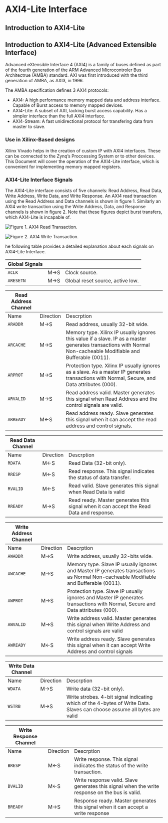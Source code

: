 # AXI4-Lite Interface

## Introduction to AXI4-Lite

## Introduction to AXI4-Lite (Advanced Extensible Interface)

Advanced eXtensible Interface 4 (AXI4) is a family of buses defined as part of the fourth generation of the ARM Advanced Microcontroler Bus Architectrue (AMBA) standard. AXI was first introduced with the third generation of AMBA, as AXI3, in 1996.

The AMBA specification defines 3 AXI4 protocols:

- AXI4: A high performance memory mapped data and address interface. Capable of Burst access to memory mapped devices.
- AXI4-Lite: A subset of AXI, lacking burst access capability. Has a simpler interface than the full AXI4 interface.
- AXI4-Stream: A fast unidirectional protocol for transfering data from master to slave.

### Use in Xilinx-Based designs

Xilinx Vivado helps in the creation of custom IP with AXI4 interfaces. These can be connected to the Zynq’s Proccessing System or to other devices. This Document will cover the operation of the AXI4-Lite interface, which is convenient for implementing memory mapped registers.



### AXI4-Lite Interface Signals

The AXI4-Lite interface consists of five channels: Read Address, Read Data, Write Address, Write Data, and Write Response. An AXI4 read transaction using the Read Address and Data channels is shown in figure 1. Similarly an AXI4 write transaction using the Write Address, Data, and Response channels is shown in figure 2. Note that these figures depict burst transfers, which AXI4-Lite is incapable of.

![Figure 1. AXI4 Read Transaction.](https://www.realdigital.org/img/cede9613613d73fe3cf53fde7c215b73.png)





![Figure 2. AXI4 Write Transaction.](https://www.realdigital.org/img/01b29efbcdc24d7feadbbb7c33cab5c5.png)





he following table provides a detailed explanation about each signals on AXI4-Lite Interface.

| **Global Signals** |     |                                  |
| ------------------ | --- | -------------------------------- |
| `ACLK`             | M→S | Clock source.                    |
| `ARESETN`          | M→S | Global reset source, active low. |

| **Read Address Channel** |           |                                                                                                                                                                 |
| ------------------------ | --------- | --------------------------------------------------------------------------------------------------------------------------------------------------------------- |
| Name                     | Direction | Descrption                                                                                                                                                      |
| `ARADDR`                 | M→S       | Read address, usually 32-bit wide.                                                                                                                              |
| `ARCACHE`                | M→S       | Memory type. Xilinx IP usually ignores this value if a slave. IP as a master generates transactions with Normal Non-cacheable Modifiable and Bufferable (0011). |
| `ARPROT`                 | M→S       | Protection type. Xilinx IP usually ignores as a slave. As a master IP generates transactions with Normal, Secure, and Data attributes (000).                    |
| `ARVALID`                | M→S       | Read address valid. Master generates this signal when Read Address and the control signals are valid.                                                           |
| `ARREADY`                | M←S       | Read address ready. Slave generates this signal when it can accept the read address and control signals.                                                        |



| **Read Data Channel** |           |                                                                                         |
| --------------------- | --------- | --------------------------------------------------------------------------------------- |
| Name                  | Direction | Descrption                                                                              |
| `RDATA`               | M←S       | Read Data (32-bit only).                                                                |
| `RRESP`               | M←S       | Read response. This signal indicates the status of data transfer.                       |
| `RVALID`              | M←S       | Read valid. Slave generates this signal when Read Data is valid                         |
| `RREADY`              | M→S       | Read ready. Master generates this signal when it can accept the Read Data and response. |

| **Write Address Channel** |           |                                                                                                                                      |
| ------------------------- | --------- | ------------------------------------------------------------------------------------------------------------------------------------ |
| Name                      | Direction | Descrption                                                                                                                           |
| `AWADDR`                  | M→S       | Write address, usually 32-bits wide.                                                                                                 |
| `AWCACHE`                 | M→S       | Memory type. Slave IP usually ignores and Master IP generates transactions as Normal Non-cacheable Modifiable and Bufferable (0011). |
| `AWPROT`                  | M→S       | Protection type. Slave IP usually ignores and Master IP generates transactions with Normal, Secure and Data attributes (000).        |
| `AWVALID`                 | M→S       | Write address valid. Master generates this signal when Write Address and control signals are valid                                   |
| `AWREADY`                 | M←S       | Write address ready. Slave generates this signal when it can accept Write Address and control signals                                |

| **Write Data Channel** |           |                                                                                                                         |
| ---------------------- | --------- | ----------------------------------------------------------------------------------------------------------------------- |
| Name                   | Direction | Descrption                                                                                                              |
| `WDATA`                | M→S       | Write data (32-bit only).                                                                                               |
| `WSTRB`                | M→S       | Write strobes. 4-bit signal indicating which of the 4-bytes of Write Data. Slaves can choose assume all bytes are valid |

| **Write Response Channel** |           |                                                                                                |
| -------------------------- | --------- | ---------------------------------------------------------------------------------------------- |
| Name                       | Direction | Descrption                                                                                     |
| `BRESP`                    | M←S       | Write response. This signal indicates the status of the write transaction.                     |
| `BVALID`                   | M←S       | Write response valid. Slave generates this signal when the write response on the bus is valid. |
| `BREADY`                   | M→S       | Response ready. Master generates this signal when it can accept a write response               |


